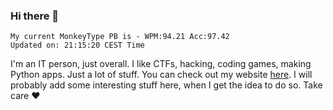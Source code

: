 ### Hi there 👋
<!-- PB START -->
```
My current MonkeyType PB is - WPM:94.21 Acc:97.42
Updated on: 21:15:20 CEST Time
```
<!-- PB END -->
I'm an IT person, just overall. I like CTFs, hacking, coding games, making Python apps. Just a lot of stuff.
You can check out my website [here](https://skill3472.github.io/).
I will probably add some interesting stuff here, when I get the idea to do so. Take care ❤️
